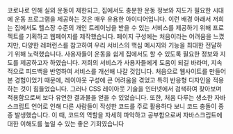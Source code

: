 코로나로 인해 실외 운동이 제한되고, 집에서도 충분한 운동 정보와 지도가 필요한 시대에 운동 프로그램을 제공하는 것은 매우 유용한 아이디어입니다. 이런 배경 아래서 저희는 집에서도 헬스장 수준의 개인 트레이닝을 받을 수 있는 서비스를 제공하기 위해 프로젝트를 기획하고 웹페이지를 제작했습니다. 페이지 구성에는 처음이라는 어려움을 느꼈지만, 다양한 레퍼런스를 참고하여 우리 서비스의 핵심 메시지와 기능을 최대한 전달하기 위해 노력했습니다. 사용자들이 운동을 쉽게 집에서도 할 수 있도록 필요한 정보와 지도를 제공하고자 하였습니다. 저희의 서비스가 사용자들에게 도움이 되길 바라며, 지속적으로 피드백을 반영하여 서비스를 개선해 나갈 것입니다. 처음으로 웹사이트를 만들어 본 경험이었기 때문에, 레이아웃 구성에 큰 어려움을 겪었고 특히 반응형 디자인을 적용하는 것이 힘들었습니다. 그러나 CSS 레이아웃 기술을 인터넷에서 검색하여 찾아보며 적용함으로써 보다 유연한 결과물을 얻을 수 있었습니다. 또한, 처음 다루는 생소한 자바스크립트 언어로 인해 다른 사람들이 작성한 코드를 주로 활용하다 보니 코드 충돌이 종종 발생했습니다. 이 때, 코드의 역할을 자세히 파악하고 공부함으로써 자바스크립트에 대한 이해도를 높일 수 있는 좋은 기회였습니다
